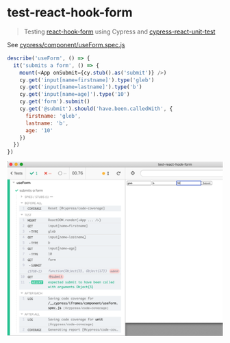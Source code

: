# test-react-hook-form

> Testing [react-hook-form](https://github.com/react-hook-form/react-hook-form) using Cypress and [cypress-react-unit-test](https://github.com/bahmutov/cypress-react-unit-test)

See [cypress/component/useForm.spec.js](cypress/component/useForm.spec.js)

```js
describe('useForm', () => {
  it('submits a form', () => {
    mount(<App onSubmit={cy.stub().as('submit')} />)
    cy.get('input[name=firstname]').type('gleb')
    cy.get('input[name=lastname]').type('b')
    cy.get('input[name=age]').type('10')
    cy.get('form').submit()
    cy.get('@submit').should('have.been.calledWith', {
      firstname: 'gleb',
      lastname: 'b',
      age: '10'
    })
  })
})
```

![Form spec](images/form.png)
